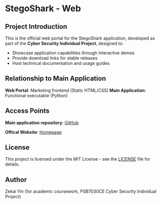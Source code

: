 # StegoShark - Web

## Project Introduction
This is the official web portal for the StegoShark application, developed as part of the **Cyber Security Individual Project**, designed to:
- Showcase application capabilities through interactive demos
- Provide download links for stable releases
- Host technical documentation and usage guides

## Relationship to Main Application
**Web Portal**: Marketing frontend (Static HTML/CSS)
**Main Application**: Functional executable (Python)

## Access Points
**Main application repository**: [GitHub](https://github.com/XYFrank103/StegoShark)

**Offical Website**: [Homepage](https://www.stegoshark.org/)



## License
This project is licensed under the MIT License - see the [LICENSE](LICENSE) file for details.

## Author
Zekai Yin (for academic coursework, PSB7030CE Cyber Security Individual Project)


